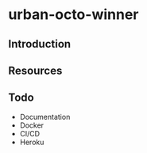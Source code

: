# urban-octo-winner

## Introduction

## Resources

## Todo
 - Documentation
 - Docker
 - CI/CD
 - Heroku
